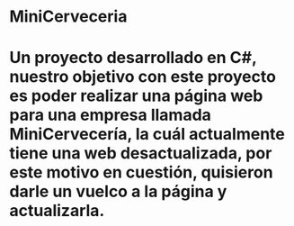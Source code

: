 # MiniCerveceria
# Un proyecto desarrollado en C#, nuestro objetivo con este proyecto es poder realizar una página web para una empresa llamada MiniCervecería, la cuál actualmente tiene una web desactualizada, por este motivo en cuestión, quisieron darle un vuelco a la página y actualizarla.